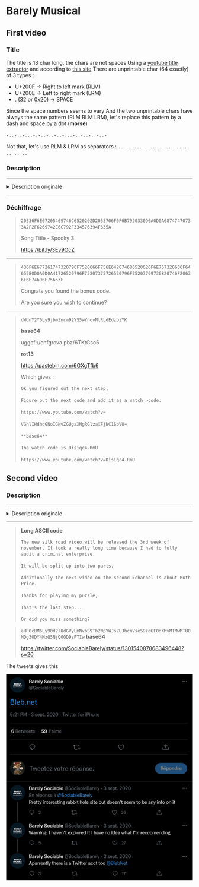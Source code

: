 # Barely Musical

## First video

### Title

The title is 13 char long, the chars are not spaces
Using a [youtube title extractor](https://ytubetool.com/tools/youtube-title-and-description-generator) and
according to [this site](https://www.soscisurvey.de/tools/view-chars.php)
There are unprintable char (64 exactly) of 3 types :

- U+200F -> Right to left mark (RLM)
- U+200E -> Left to right mark (LRM)
- . (32 or 0x20) -> SPACE

Since the space numbers seems to vary
And the two unprintable chars have always the same pattern (RLM RLM LRM), let's replace this pattern by a dash and space by a dot (**morse**)

`-..-..-...-.-..-..-..-...-..-..-..-..-`

Not that, let's use RLM & LRM as separators :
`.. .. ... . .. .. .. ... .. .. .. ..`


### Description
___
<details>
    <summary>Description originale</summary>
    ```

    20536F6E67205469746C6520202D2053706F6F6B7920330D0A0D0A68747470733A2F2F6269742E6C792F334576394F635A













    436F6E677261747320796F7520666F756E642074686520626F6E757320636F64652E0D0A0D0A41726520796F75207375726520796F75207769736820746F20636F6E74696E75653F













    dWdnY2Y6Ly9jbmZncm92YS5wYnovNlRLdEdzbzYK
    ```
</details>

___

### Déchiffrage

>`20536F6E67205469746C6520202D2053706F6F6B7920330D0A0D0A68747470733A2F2F6269742E6C792F334576394F635A`
>
>Song Title  - Spooky 3
>
>https://bit.ly/3Ev9OcZ
>
___
>`436F6E677261747320796F7520666F756E642074686520626F6E757320636F64652E0D0A0D0A41726520796F75207375726520796F75207769736820746F20636F6E74696E75653F`
>
>Congrats you found the bonus code.
>
>Are you sure you wish to continue?
>
___
>`dWdnY2Y6Ly9jbmZncm92YS5wYnovNlRLdEdzbzYK`
>
> **base64**
>
>uggcf://cnfgrova.pbz/6TKtGso6
>
> **rot13**
>
>https://pastebin.com/6GXgTfb6
>
> Which gives :
>
>```
>Ok you figured out the next step,
>
>Figure out the next code and add it as a watch >code.
>
>https://www.youtube.com/watch?v=
>
>VGhlIHdhdGNoIGNvZGUgaXMgRGlzaXFjNC1SbVU=
>
> **base64**
>
>The watch code is Disiqc4-RmU
>
>https://www.youtube.com/watch?v=Disiqc4-RmU
>```

## Second video
### Description
___
<details>
<summary>Description originale</summary>


    124 150 145 40 156 145 167 40 163 151 154 153 40 162 157 141 144 40 166 151 144 145 157 40 167 151 154 154 40 142 145 40 162 145 154 145 141 163 145 144 40 164 150 145 40 63 162 144 40 167 145 145 153 40 157 146 40 156 157 166 145 155 142 145 162 56 40 111 164 40 164 157 157 153 40 141 40 162 145 141 154 154 171 40 154 157 156 147 40 164 151 155 145 40 142 145 143 141 165 163 145 40 111 40 150 141 144 40 164 157 40 146 165 154 154 171 40 141 165 144 151 164 40 141 40 143 162 151 155 151 156 141 154 40 145 156 164 145 162 160 162 151 163 145 56 12 12 111 164 40 167 151 154 154 40 142 145 40 163 160 154 151 164 40 165 160 40 151 156 164 157 40 164 167 157 40 160 141 162 164 163 56 12 12 101 144 144 151 164 151 157 156 141 154 154 171 40 164 150 145 40 156 145 170 164 40 166 151 144 145 157 40 157 156 40 164 150 145 40 163 145 143 157 156 144 40 143 150 141 156 156 145 154 40 151 163 40 141 142 157 165 164 40 122 165 164 150 40 120 162 151 143 145 56 12 12 124 150 141 156 153 163 40 146 157 162 40 160 154 141 171 151 156 147 40 155 171 40 160 165 172 172 154 145 54 12 12 124 150 141 164 47 163 40 164 150 145 40 154 141 163 164 40 163 164 145 160 56 56 56 12 12 117 162 40 144 151 144 40 171 157 165 40 155 151 163 163 40 163 157 155 145 164 150 151 156 147 77


    aHR0cHM6Ly90d2l0dGVyLmNvbS9Tb2NpYWJsZUJhcmVseS9zdGF0dXMvMTMwMTU0MDg3ODY4MzQ5NjQ0OD9zPTIw


</details>

___

> **Long ASCII code**
>
>
>```
>The new silk road video will be released the 3rd week of november. It took a really long time because I had to fully audit a criminal enterprise.
>
>It will be split up into two parts.
>
>Additionally the next video on the second >channel is about Ruth Price.
>
>Thanks for playing my puzzle,
>
>That's the last step...
>
>Or did you miss something?
>```
>
>

> `aHR0cHM6Ly90d2l0dGVyLmNvbS9Tb2NpYWJsZUJhcmVseS9zdGF0dXMvMTMwMTU0MDg3ODY4MzQ5NjQ0OD9zPTIw`
> **base64**
>
>https://twitter.com/SociableBarely/status/1301540878683496448?s=20

The tweets gives this

![](./images/bleb.png)